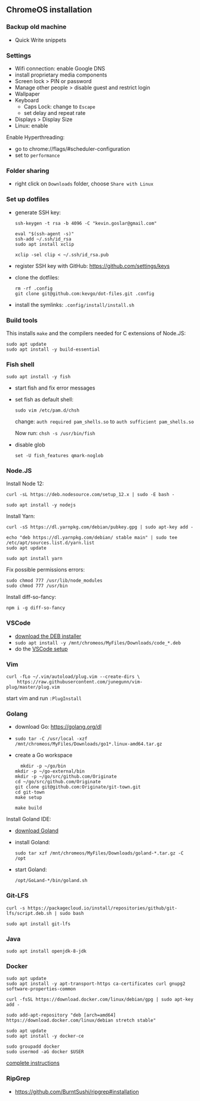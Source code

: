 ## ChromeOS installation

### Backup old machine

- Quick Write snippets

### Settings

- Wifi connection: enable Google DNS
- install proprietary media components
- Screen lock > PIN or password
- Manage other people > disable guest and restrict login
- Wallpaper
- Keyboard
  - Caps Lock: change to `Escape`
  - set delay and repeat rate
- Displays > Display Size
- Linux: enable

Enable Hyperthreading:

- go to chrome://flags/#scheduler-configuration
- set to `performance`

### Folder sharing

- right click on `Downloads` folder, choose `Share with Linux`

### Set up dotfiles

- generate SSH key:

  ```
  ssh-keygen -t rsa -b 4096 -C "kevin.goslar@gmail.com"

  eval "$(ssh-agent -s)"
  ssh-add ~/.ssh/id_rsa
  sudo apt install xclip

  xclip -sel clip < ~/.ssh/id_rsa.pub
  ```

- register SSH key with GitHub: https://github.com/settings/keys
- clone the dotfiles:

      rm -rf .config
      git clone git@github.com:kevgo/dot-files.git .config

- install the symlinks: `.config/install/install.sh`

### Build tools

This installs `make` and the compilers needed for C extensions of Node.JS:

```
sudo apt update
sudo apt install -y build-essential
```

### Fish shell

```
sudo apt install -y fish
```

- start fish and fix error messages
- set fish as default shell:

  ```
  sudo vim /etc/pam.d/chsh
  ```

  change: `auth required pam_shells.so` to
  `auth sufficient pam_shells.so`

  Now run: `chsh -s /usr/bin/fish`

- disable glob

  ```
  set -U fish_features qmark-noglob
  ```

### Node.JS

Install Node 12:

```
curl -sL https://deb.nodesource.com/setup_12.x | sudo -E bash -

sudo apt install -y nodejs
```

Install Yarn:

```
curl -sS https://dl.yarnpkg.com/debian/pubkey.gpg | sudo apt-key add -

echo "deb https://dl.yarnpkg.com/debian/ stable main" | sudo tee /etc/apt/sources.list.d/yarn.list
sudo apt update

sudo apt install yarn
```

Fix possible permissions errors:

```
sudo chmod 777 /usr/lib/node_modules
sudo chmod 777 /usr/bin
```

Install diff-so-fancy:

```
npm i -g diff-so-fancy
```

### VSCode

- [download the DEB installer](https://code.visualstudio.com/download)
- `sudo apt install -y /mnt/chromeos/MyFiles/Downloads/code_*.deb`
- do the [VSCode setup](https://github.com/kevgo/dot-files/blob/master/documentation/vscode/README.md)

### Vim

```
curl -fLo ~/.vim/autoload/plug.vim --create-dirs \
    https://raw.githubusercontent.com/junegunn/vim-plug/master/plug.vim
```

start vim and run `:PlugInstall`

### Golang

- download Go: https://golang.org/dl
- `sudo tar -C /usr/local -xzf /mnt/chromeos/MyFiles/Downloads/go1*.linux-amd64.tar.gz`
- create a Go workspace

  ```
    mkdir -p ~/go/bin
  mkdir -p ~/go-external/bin
  mkdir -p ~/go/src/github.com/Originate
  cd ~/go/src/github.com/Originate
  git clone git@github.com:Originate/git-town.git
  cd git-town
  make setup

  make build
  ```

Install Goland IDE:

- [download Goland](https://www.jetbrains.com/go/download/#section=linux)
- install Goland:

  ```
  sudo tar xzf /mnt/chromeos/MyFiles/Downloads/goland-*.tar.gz -C /opt
  ```

- start Goland:

  ```
  /opt/GoLand-*/bin/goland.sh
  ```

### Git-LFS

```
curl -s https://packagecloud.io/install/repositories/github/git-lfs/script.deb.sh | sudo bash

sudo apt install git-lfs
```

### Java

```
sudo apt install openjdk-8-jdk
```

### Docker

```
sudo apt update
sudo apt install -y apt-transport-https ca-certificates curl gnupg2 software-properties-common

curl -fsSL https://download.docker.com/linux/debian/gpg | sudo apt-key add -

sudo add-apt-repository "deb [arch=amd64] https://download.docker.com/linux/debian stretch stable"

sudo apt update
sudo apt install -y docker-ce

sudo groupadd docker
sudo usermod -aG docker $USER
```

[complete instructions](https://www.digitalocean.com/community/tutorials/how-to-install-and-use-docker-on-debian-9)

### RipGrep

- https://github.com/BurntSushi/ripgrep#installation
